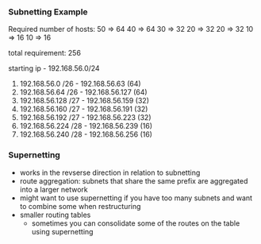 ### Subnetting Example
Required number of hosts:
50 => 64
40 => 64
30 => 32
20 => 32
20 => 32
10 => 16
10 => 16

total requirement: 256

starting ip - 192.168.56.0/24

1. 192.168.56.0 /26 - 192.168.56.63 (64)
2. 192.168.56.64 /26 - 192.168.56.127 (64)
3. 192.168.56.128 /27 - 192.168.56.159 (32)
4. 192.168.56.160 /27 - 192.168.56.191 (32)
5. 192.168.56.192 /27 - 192.168.56.223 (32)
6. 192.168.56.224 /28 - 192.168.56.239 (16)
7. 192.168.56.240 /28 - 192.168.56.256 (16)

### Supernetting 
- works in the revserse direction in relation to subnetting
- route aggregation: subnets that share the same prefix are aggregated into a larger network
- might want to use supernetting if you have too many subnets and want to combine some when restructuring 
- smaller routing tables 
	- sometimes you can consolidate some of the routes on the table using supernetting 
